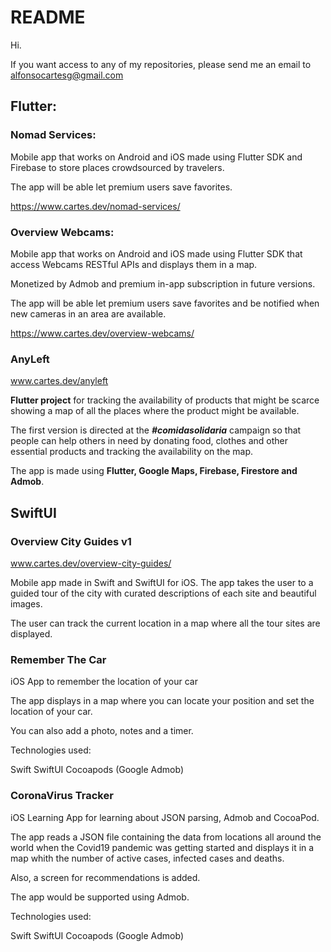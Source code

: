 # README

Hi.

If you want access to any of my repositories, please send me an email to alfonsocartesg@gmail.com

## Flutter:


### Nomad Services:

Mobile app that works on Android and iOS made using Flutter SDK and Firebase to store places crowdsourced by travelers.

The app will be able let premium users save favorites.

https://www.cartes.dev/nomad-services/


### Overview Webcams:

Mobile app that works on Android and iOS made using Flutter SDK that access Webcams RESTful APIs and displays them in a map.

Monetized by Admob and premium in-app subscription in future versions.

The app will be able let premium users save favorites and be notified when new cameras in an area are available.

https://www.cartes.dev/overview-webcams/


### AnyLeft

www.cartes.dev/anyleft

**Flutter project** for tracking the availability of products that might be scarce showing a map of all the places where the product might be available.  

The first version is directed at the **_#comidasolidaria_** campaign so that people can help others in need by donating food, clothes and other essential products and tracking the availability on the map.  

The app is made using **Flutter, Google Maps, Firebase, Firestore and Admob**.  

## SwiftUI

### Overview City Guides v1

www.cartes.dev/overview-city-guides/

Mobile app made in Swift and SwiftUI for iOS. The app takes the user to a guided tour of the city with curated descriptions of each site and beautiful images.

The user can track the current location in a map where all the tour sites are displayed.

### Remember The Car

iOS App to remember the location of your car

The app displays in a map where you can locate your position and set the location of your car.

You can also add a photo, notes and a timer.

Technologies used:

Swift
SwiftUI
Cocoapods (Google Admob)

### CoronaVirus Tracker

iOS Learning App for learning about JSON parsing, Admob and CocoaPod.

The app reads a JSON file containing the data from locations all around the world when the Covid19 pandemic was getting started and displays it in a map whith the number of active cases, infected cases and deaths.

Also, a screen for recommendations is added.

The app would be supported using Admob.

Technologies used:

Swift
SwiftUI
Cocoapods (Google Admob)
